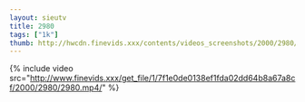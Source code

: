 ```yaml
--- 
layout: sieutv
title: 2980
tags: ["1k"]
thumb: http://hwcdn.finevids.xxx/contents/videos_screenshots/2000/2980/preview.mp4.jpg
---
```

{% include video src="http://www.finevids.xxx/get_file/1/7f1e0de0138ef1fda02dd64b8a67a8cf/2000/2980/2980.mp4/" %} 
